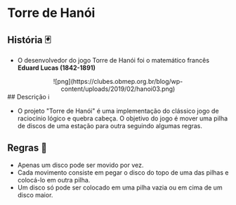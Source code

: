# Torre de Hanói

## História 🃏

* O desenvolvedor do jogo Torre de Hanói foi o matemático francês **Eduard Lucas (1842-1891)**

<center>
![png](https://clubes.obmep.org.br/blog/wp-content/uploads/2019/02/hanoi03.png)
</center>
## Descrição ℹ

* O projeto "Torre de Hanói" é uma implementação do clássico jogo de raciocínio lógico e quebra cabeça. O objetivo do jogo é mover uma pilha de discos de uma estação para outra seguindo algumas regras.

## Regras 📖

- Apenas um disco pode ser movido por vez.
- Cada movimento consiste em pegar o disco do topo de uma das pilhas e colocá-lo em outra pilha.
- Um disco só pode ser colocado em uma pilha vazia ou em cima de um disco maior.

